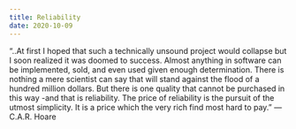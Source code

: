 ```yaml
---
title: Reliability
date: 2020-10-09
---
```


“..At first I hoped that such a technically unsound project would collapse but I soon realized it was doomed to success. Almost anything in software can be implemented, sold, and even used given enough determination. There is nothing a mere scientist can say that will stand against the flood of a hundred million dollars. But there is one quality that cannot be purchased in this way -and that is reliability. The price of reliability is the pursuit of the utmost simplicity. It is a price which the very rich find most hard to pay.” — C.A.R. Hoare